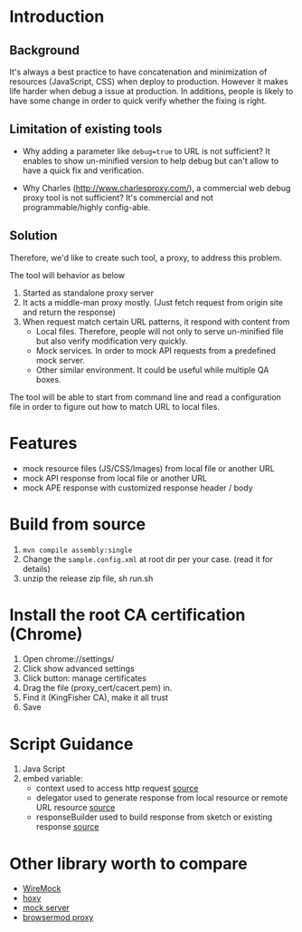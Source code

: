 # Introduction

## Background

It's always a best practice to have concatenation and minimization of resources (JavaScript, CSS) when deploy to production.
However it makes life harder when debug a issue at production.
In additions, people is likely to have some change in order to quick verify whether the fixing is right.


## Limitation of existing tools

- Why adding a parameter like `debug=true` to URL is not sufficient?
It enables to show un-minified version to help debug but can't allow to have a quick fix and verification.

- Why Charles (http://www.charlesproxy.com/), a commercial web debug proxy tool is not sufficient?
It's commercial and not programmable/highly config-able.


## Solution

Therefore, we'd like to create such tool, a proxy, to address this problem.

The tool will behavior as below

1. Started as standalone proxy server
2. It acts a middle-man proxy mostly. (Just fetch request from origin site and return the response)
3. When request match certain URL patterns, it respond with content from
    - Local files. Therefore, people will not only to serve un-minified file but also verify modification very quickly.
    - Mock services. In order to mock API requests from a predefined mock server.
    - Other similar environment. It could be useful while multiple QA boxes.

The tool will be able to start from command line and read a configuration file in order to figure out how to match URL to local files.

# Features

  - mock resource files (JS/CSS/Images) from local file or another URL
  - mock API response from local file or another URL
  - mock APE response with customized response header / body

# Build from source

  1. `mvn compile assembly:single`
  2. Change the `sample.config.xml` at root dir per your case. (read it for details)
  3. unzip the release zip file, sh run.sh

# Install the root CA certification (Chrome)

  1. Open chrome://settings/
  2. Click show advanced settings
  3. Click button: manage certificates
  4. Drag the file (proxy_cert/cacert.pem) in.
  5. Find it (KingFisher CA), make it all trust
  6. Save

# Script Guidance

  1. Java Script
  2. embed variable:
     - context
      used to access http request
      [source](src/main/java/com/kingfisher/proxy/Context.java)
     - delegator
      used to generate response from local resource or remote URL resource
      [source](src/main/java/com/kingfisher/proxy/resolver/Delegator.java)
     - responseBuilder
      used to build response from sketch or existing response
      [source](src/main/java/com/kingfisher/proxy/util/HttpResponseBuilder.java)

# Other library worth to compare

- [WireMock](http://wiremock.org/)
- [hoxy](http://greim.github.io/hoxy/)
- [mock server](http://mock-server.com/)
- [browsermod proxy](http://bmp.lightbody.net/)
